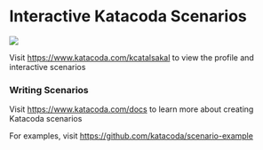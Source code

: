# Interactive Katacoda Scenarios

[![](http://shields.katacoda.com/katacoda/kcatalsakal/count.svg)](https://www.katacoda.com/kcatalsakal "Get your profile on Katacoda.com")

Visit https://www.katacoda.com/kcatalsakal to view the profile and interactive scenarios

### Writing Scenarios
Visit https://www.katacoda.com/docs to learn more about creating Katacoda scenarios

For examples, visit https://github.com/katacoda/scenario-example
